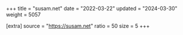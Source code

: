 +++
title = "susam.net"
date = "2022-03-22"
updated = "2024-03-30"
weight = 5057

[extra]
source = "https://susam.net"
ratio = 50
size = 5
+++
